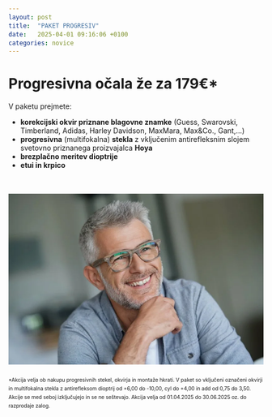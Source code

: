 ```yaml
---
layout: post
title:  "PAKET PROGRESIV"
date:   2025-04-01 09:16:06 +0100
categories: novice
---
```

<body>
<h1>Progresivna očala že za 179€*</h1>

V paketu prejmete: <br>
  - <b>korekcijski okvir priznane blagovne znamke</b> (Guess, Swarovski, Timberland, Adidas, Harley Davidson, MaxMara, Max&Co., Gant,...)<br>
  - <b>progresivna</b> (multifokalna) <b>stekla</b> z vključenim antirefleksnim slojem svetovno priznanega proizvajalca <b>Hoya</b><br>
  - <b>brezplačno meritev dioptrije</b><br>
  - <b>etui in krpico</b><br>
<br>
<br>
<img src="/img/Paket-progresiv.webp" alt="Paket progresiv">
<br>
<br>
<font size="1">*Akcija velja ob nakupu progresivnih stekel, okvirja in montaže hkrati. V paket so vključeni označeni okvirji in multifokalna stekla z antirefleksom dioptrij od +6,00 do -10,00, cyl do +4,00 in add od 0,75 do 3,50. Akcije se med seboj izključujejo in se ne seštevajo. Akcija velja od 01.04.2025 do 30.06.2025 oz. do razprodaje zalog.</font>

</body>
